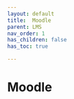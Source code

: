 ```yaml
---
layout: default
title:  Moodle
parent: LMS
nav_order: 1
has_children: false
has_toc: true

---
```


# Moodle